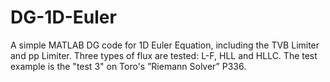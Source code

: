 # DG-1D-Euler
A simple MATLAB DG code for 1D Euler Equation, including the TVB Limiter and pp Limiter. Three types of flux are tested: L-F, HLL and HLLC. The test example is the "test 3" on Toro's ”Riemann Solver” P336. 
